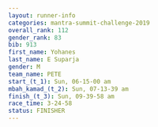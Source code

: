 ```yaml
---
layout: runner-info 
categories: mantra-summit-challenge-2019 
overall_rank: 112
gender_rank: 83
bib: 913
first_name: Yohanes
last_name: E Suparja
gender: M
team_name: PETE
start_(t_1): Sun, 06-15-00 am
mbah_kamad_(t_2): Sun, 07-13-39 am
finish_(t_3): Sun, 09-39-58 am
race_time: 3-24-58
status: FINISHER
---
```

